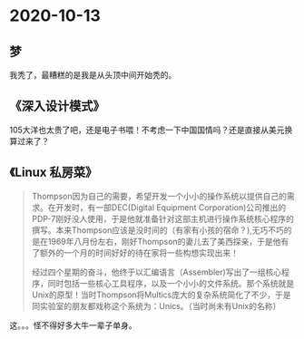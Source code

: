 # 2020-10-13

## 梦

我秃了，最糟糕的是我是从头顶中间开始秃的。

## 《深入设计模式》

105大洋也太贵了吧，还是电子书喂！不考虑一下中国国情吗？还是直接从美元换算过来了？

## 《Linux 私房菜》

> Thompson因为自己的需要，希望开发一个小小的操作系统以提供自己的需求。在开发时，有一部DEC(Digital Equipment Corporation)公司推出的PDP-7刚好没人使用，于是他就准备针对这部主机进行操作系统核心程序的撰写。本来Thompson应该是没时间的（有家有小孩的宿命？),无巧不巧的是在1969年八月份左右，刚好Thompson的妻儿去了美西探亲，于是他有了额外的一个月的时间好好的待在家将一些构想实现出来！
>
> 经过四个星期的奋斗，他终于以汇编语言（Assembler)写出了一组核心程序，同时包括一些核心工具程序，以及一个小小的文件系统。那个系统就是Unix的原型！当时Thompson将Multics庞大的复杂系统简化了不少，于是同实验室的朋友都戏称这个系统为：Unics。（当时尚未有Unix的名称）



这。。。怪不得好多大牛一辈子单身。

## 